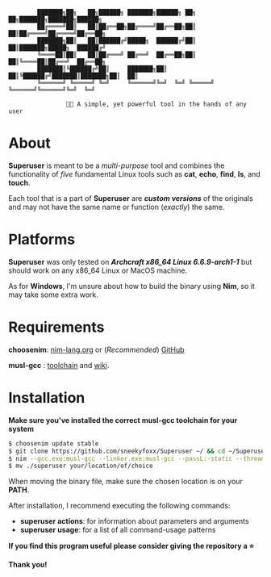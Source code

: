             ███████╗██╗   ██╗██████╗ ███████╗██████╗ ██╗   ██╗███████╗███████╗██████╗ 
            ██╔════╝██║   ██║██╔══██╗██╔════╝██╔══██╗██║   ██║██╔════╝██╔════╝██╔══██╗
            ███████╗██║   ██║██████╔╝█████╗  ██████╔╝██║   ██║███████╗█████╗  ██████╔╝
            ╚════██║██║   ██║██╔═══╝ ██╔══╝  ██╔══██╗██║   ██║╚════██║██╔══╝  ██╔══██╗
            ███████║╚██████╔╝██║     ███████╗██║  ██║╚██████╔╝███████║███████╗██║  ██║
            ╚══════╝ ╚═════╝ ╚═╝     ╚══════╝╚═╝  ╚═╝ ╚═════╝ ╚══════╝╚══════╝╚═╝  ╚═╝
    
                    🔋🔧 A simple, yet powerful tool in the hands of any user

# About

**Superuser** is meant to be a *multi-purpose* tool and combines the functionality of *five* fundamental Linux tools such as **cat**, **echo**, **find**, **ls**, and **touch**.

Each tool that is a part of **Superuser** are ***custom versions*** of the originals and may not have the same name or function (*exactly*) the same.

# Platforms

**Superuser** was only tested on ***Archcraft x86_64 Linux 6.6.9-arch1-1*** but should work on any x86_64 Linux or MacOS machine.

As for **Windows**, I'm unsure about how to build the binary using **Nim**, so it may take some extra work.

# Requirements

**choosenim**: [nim-lang.org](https://nim-lang.org/install_unix.html) or (*Recommended*) [GitHub](https://github.com/dom96/choosenim)

**musl-gcc** : [toolchain](https://musl.cc/) and [wiki](https://wiki.musl-libc.org/getting-started.html).

# Installation

**Make sure you've installed the correct musl-gcc toolchain for your system**

```bash
$ choosenim update stable
$ git clone https://github.com/sneekyfoxx/Superuser ~/ && cd ~/Superuser/
$ nim --gcc.exe:musl-gcc --linker.exe:musl-gcc --passL:-static --threads:on --opt:speed -d:Release --out:superuser compile ./src/Main.nim
$ mv ./superuser your/location/of/choice
```

When moving the binary file, make sure the chosen location is on your **PATH**.

After installation, I recommend executing the following commands:
- **superuser actions**: for information about parameters and arguments
- **superuser usage**:   for a list of all command-usage patterns

**If you find this program useful please consider giving the repository a ⭐**

**Thank you!**

